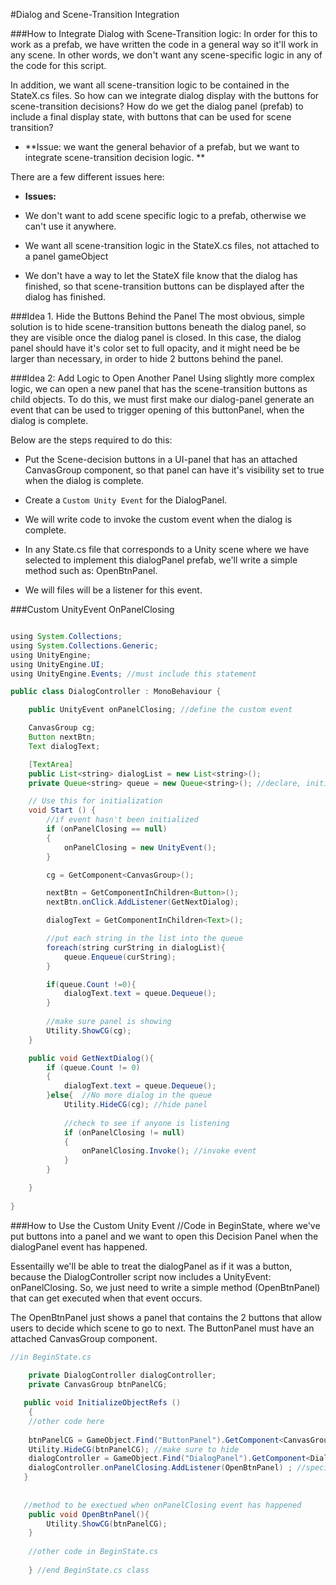 #Dialog and Scene-Transition Integration

###How to Integrate Dialog with Scene-Transition logic:
In order for this to work as a prefab, we have written the code in a general way so it'll work in any scene. In other words,  we don't want any scene-specific logic in any of the code for this script. 

In addition, we want all scene-transition logic to be contained in the StateX.cs files. So how can we integrate dialog display with the buttons for scene-transition decisions? How do we get the dialog panel (prefab) to include a final display state, with buttons that can be used for scene transition?

- **Issue: we want the general behavior of a prefab, but we want to integrate scene-transition decision logic. ** 

There are a few different issues here:
 
  - **Issues:**

   - We don't want to add scene specific logic to a prefab, otherwise we can't use it anywhere. 
   - We want all scene-transition logic in the StateX.cs files, not attached to a panel gameObject
   - We don't have a way to let the StateX file know that the dialog has finished, so that scene-transition buttons can be displayed after the dialog has finished.
   
###Idea 1. Hide the Buttons Behind the Panel
  The most obvious, simple solution is to hide scene-transition buttons beneath the dialog panel, so they are visible once the dialog panel is closed. In this case, the dialog panel should have it's color set to full opacity, and it might need be be larger than necessary, in order to hide 2 buttons behind the panel.    

###Idea 2: Add Logic to Open Another Panel
Using slightly more complex logic, we can open a new panel that has the scene-transition buttons as child objects. To do this, we must first make our dialog-panel generate an event that can be used to trigger opening of this buttonPanel, when the dialog is complete. 

  Below are the steps required to do this:  

 - Put the Scene-decision buttons in a UI-panel that has an attached CanvasGroup component, so that panel can have it's visibility set to true when the dialog is complete.

- Create a `Custom Unity Event` for the DialogPanel.
 
- We will write code to invoke the custom event when the dialog is complete.  

- In any State.cs file that corresponds to a Unity scene where we have selected to implement this dialogPanel prefab, we'll write a simple method such as:  OpenBtnPanel.

-  We will files will be a listener for this event. 

###Custom UnityEvent OnPanelClosing

```java

using System.Collections;
using System.Collections.Generic;
using UnityEngine;
using UnityEngine.UI;
using UnityEngine.Events; //must include this statement

public class DialogController : MonoBehaviour {

    public UnityEvent onPanelClosing; //define the custom event

    CanvasGroup cg;
    Button nextBtn;
    Text dialogText;

    [TextArea]
    public List<string> dialogList = new List<string>();
    private Queue<string> queue = new Queue<string>(); //declare, initialize

	// Use this for initialization
	void Start () {
        //if event hasn't been initialized
        if (onPanelClosing == null)
        {
            onPanelClosing = new UnityEvent();
        }

        cg = GetComponent<CanvasGroup>();

        nextBtn = GetComponentInChildren<Button>();
        nextBtn.onClick.AddListener(GetNextDialog);

        dialogText = GetComponentInChildren<Text>();

        //put each string in the list into the queue
        foreach(string curString in dialogList){
            queue.Enqueue(curString);
        }

        if(queue.Count !=0){
            dialogText.text = queue.Dequeue();
        }
    
        //make sure panel is showing
        Utility.ShowCG(cg);
	}

    public void GetNextDialog(){
        if (queue.Count != 0)
        {
            dialogText.text = queue.Dequeue();
        }else{  //No more dialog in the queue
            Utility.HideCG(cg); //hide panel
    
            //check to see if anyone is listening
            if (onPanelClosing != null)
            {
                onPanelClosing.Invoke(); //invoke event        
            }
        }

    }
	
}

```
###How to Use the Custom Unity Event
//Code in BeginState, where we've put buttons into a panel and we want to open this Decision Panel when the dialogPanel event has happened.

Essentailly we'll be able to treat the dialogPanel as if it was a button, because the DialogController script now includes a UnityEvent: onPanelClosing.  So, we just need to write a simple method (OpenBtnPanel) that can get executed when that event occurs.  

The OpenBtnPanel just shows a panel that contains the 2 buttons that allow users to decide which scene to go to next.  The ButtonPanel must have an attached CanvasGroup component.



```java
//in BeginState.cs
  
    private DialogController dialogController;
    private CanvasGroup btnPanelCG;

   public void InitializeObjectRefs ()
	{
    //other code here
    
    btnPanelCG = GameObject.Find("ButtonPanel").GetComponent<CanvasGroup>();
    Utility.HideCG(btnPanelCG); //make sure to hide 
    dialogController = GameObject.Find("DialogPanel").GetComponent<DialogController>();  //find the DialogPanel 
    dialogController.onPanelClosing.AddListener(OpenBtnPanel) ; //specify the method to be executed when the event happens
   }
   
   
   //method to be exectued when onPanelClosing event has happened
    public void OpenBtnPanel(){
        Utility.ShowCG(btnPanelCG); 
    }
    
    //other code in BeginState.cs
    
    } //end BeginState.cs class	
```

      
            
   
   
